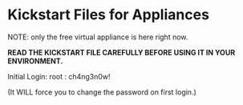 # Kickstart Files for Appliances

NOTE: only the free virtual appliance is here right now. 

**READ THE KICKSTART FILE CAREFULLY BEFORE USING IT IN YOUR ENVIRONMENT.**

Initial Login:
root : ch4ng3n0w!

(It WILL force you to change the password on first login.)
